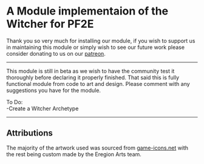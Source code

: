 <h1>A Module implementaion of the Witcher for PF2E</h1>
<p>Thank you so very much for installing our module, if you wish to support us in maintaining this module or simply wish to see our future work please consider donating to us on our <a href="https://patreon.com/EregionArts?utm_medium=unknown&utm_source=join_link&utm_campaign=creatorshare_creator&utm_content=copyLink">patreon</a>.</p>
<hr>
<p></p>This module is still in beta as we wish to have the community test it thoroughly before declaring it properly finished. That said this is fully functional module from code to art and design. Please comment with any suggestions you have for the module.</p>
<p>To Do:<br>
-Create a Witcher Archetype</p>

<hr>
<h2>Attributions</h2>
The majority of the artwork used was sourced from <a href="https://game-icons.net">game-icons.net</a> with the rest being custom made by the Eregion Arts team.
